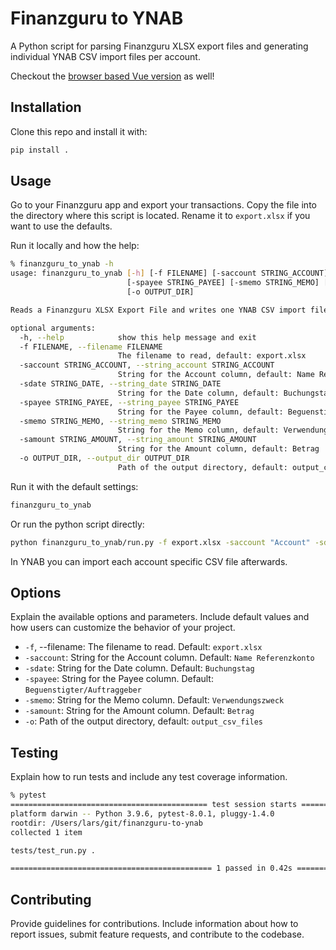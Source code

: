# Finanzguru to YNAB

A Python script for parsing Finanzguru XLSX export files and generating individual YNAB CSV import files per account.

Checkout the [browser based Vue version](https://github.com/ayeks/finanzguru2ynab) as well!

## Installation

Clone this repo and install it with:

```bash
pip install .
```

## Usage

Go to your Finanzguru app and export your transactions. Copy the file into the directory where this script is located. Rename it to `export.xlsx` if you want to use the defaults.

Run it locally and how the help:

```bash
% finanzguru_to_ynab -h
usage: finanzguru_to_ynab [-h] [-f FILENAME] [-saccount STRING_ACCOUNT] [-sdate STRING_DATE]
                          [-spayee STRING_PAYEE] [-smemo STRING_MEMO] [-samount STRING_AMOUNT]
                          [-o OUTPUT_DIR]

Reads a Finanzguru XLSX Export File and writes one YNAB CSV import file per account.

optional arguments:
  -h, --help            show this help message and exit
  -f FILENAME, --filename FILENAME
                        The filename to read, default: export.xlsx
  -saccount STRING_ACCOUNT, --string_account STRING_ACCOUNT
                        String for the Account column, default: Name Referenzkonto
  -sdate STRING_DATE, --string_date STRING_DATE
                        String for the Date column, default: Buchungstag
  -spayee STRING_PAYEE, --string_payee STRING_PAYEE
                        String for the Payee column, default: Beguenstigter/Auftraggeber
  -smemo STRING_MEMO, --string_memo STRING_MEMO
                        String for the Memo column, default: Verwendungszweck
  -samount STRING_AMOUNT, --string_amount STRING_AMOUNT
                        String for the Amount column, default: Betrag
  -o OUTPUT_DIR, --output_dir OUTPUT_DIR
                        Path of the output directory, default: output_csv_files
```

Run it with the default settings:

```bash
finanzguru_to_ynab
```

Or run the python script directly:

```bash
python finanzguru_to_ynab/run.py -f export.xlsx -saccount "Account" -sdate "Date" -spayee "Payee" -smemo "Memo" -samount "Amount" -o "output_dir"
```

In YNAB you can import each account specific CSV file afterwards.

## Options

Explain the available options and parameters. Include default values and how users can customize the behavior of your project.

- `-f`, --filename: The filename to read. Default: `export.xlsx`
- `-saccount`: String for the Account column. Default: `Name Referenzkonto`
- `-sdate`: String for the Date column. Default: `Buchungstag`
- `-spayee`: String for the Payee column. Default: `Beguenstigter/Auftraggeber`
- `-smemo`: String for the Memo column. Default: `Verwendungszweck`
- `-samount`: String for the Amount column. Default: `Betrag`
- `-o`: Path of the output directory, default: `output_csv_files`

## Testing

Explain how to run tests and include any test coverage information.

```bash
% pytest
============================================ test session starts ============================================
platform darwin -- Python 3.9.6, pytest-8.0.1, pluggy-1.4.0
rootdir: /Users/lars/git/finanzguru-to-ynab
collected 1 item                                                                                            

tests/test_run.py .                                                                                   [100%]

============================================= 1 passed in 0.42s =============================================
```

## Contributing

Provide guidelines for contributions. Include information about how to report issues, submit feature requests, and contribute to the codebase.


